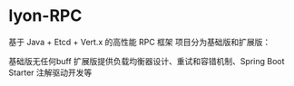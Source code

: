 # lyon-RPC
基于 Java + Etcd + Vert.x 的高性能 RPC 框架
项目分为基础版和扩展版：

基础版无任何buff
扩展版提供负载均衡器设计、重试和容错机制、Spring Boot Starter 注解驱动开发等
